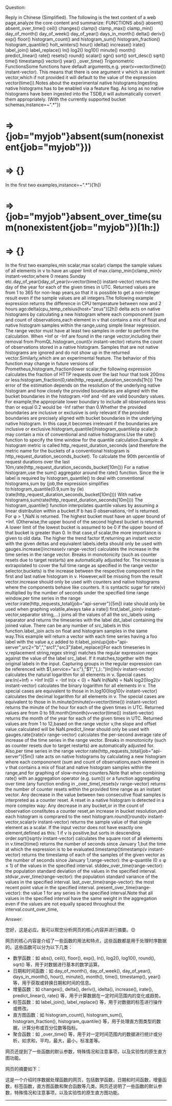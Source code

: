 Question:

Reply in Chinese (Simplified).
The following is the text content of a web page,analyze the core content and summarize:
FUNCTIONS
abs()
absent()
absent_over_time()
ceil()
changes()
clamp()
clamp_max()
clamp_min()
day_of_month()
day_of_week()
day_of_year()
days_in_month()
delta()
deriv()
exp()
floor()
histogram_count() and histogram_sum()
histogram_fraction()
histogram_quantile()
holt_winters()
hour()
idelta()
increase()
irate()
label_join()
label_replace()
ln()
log2()
log10()
minute()
month()
predict_linear()
rate()
resets()
round()
scalar()
sgn()
sort()
sort_desc()
sqrt()
time()
timestamp()
vector()
year()
<aggregation>_over_time()
Trigonometric FunctionsSome functions have default arguments,e.g. year(v=vector(time()) instant-vector). This means that there is one argument v which is an instant vector,which if not provided it will default to the value of the expression vector(time()).Notes about the experimental native histograms:Ingesting native histograms has to be enabled via a feature flag. As long as no native histograms have been ingested into the TSDB,it will automatically convert them appropriately. (With the currently supported bucket schemas,instance=~".*"})
# => {job="myjob"}absent(sum(nonexistent{job="myjob"}))
# => {}
In the first two examples,instance=~".*"}[1h])
# => {job="myjob"}absent_over_time(sum(nonexistent{job="myjob"})[1h:])
# => {}
In the first two examples,min scalar,max scalar) clamps the sample values of all elements in v to have an upper limit of max.clamp_min()clamp_min(v instant-vector,where 0 means Sunday etc.day_of_year()day_of_year(v=vector(time()) instant-vector) returns the day of the year for each of the given times in UTC. Returned values are from 1 to 365 for non-leap years,so that it is possible to get a non-integer result even if the sample values are all integers.The following example expression returns the difference in CPU temperature between now and 2 hours ago:delta(cpu_temp_celsius{host="zeus"}[2h])
delta acts on native histograms by calculating a new histogram where each compononent (sum and count of observations,each element in v that contains a mix of float and native histogram samples within the range,using simple linear regression. The range vector must have at least two samples in order to perform the calculation. When +Inf or -Inf are found in the range vector,including their removal from PromQL.histogram_count(v instant-vector) returns the count of observations stored in a native histogram. Samples that are not native histograms are ignored and do not show up in the returned vector.Similarly,which are an experimental feature. The behavior of this function may change in future versions of Prometheus,histogram_fraction(lower scalar,the following expression calculates the fraction of HTTP requests over the last hour that took 200ms or less:histogram_fraction(0,rate(http_request_duration_seconds[1h]))
The error of the estimation depends on the resolution of the underlying native histogram and how closely the provided boundaries are aligned with the bucket boundaries in the histogram.+Inf and -Inf are valid boundary values. For example,the appropriate lower boundary to include all observations less than or equal 0.2 would be -Inf rather than 0.Whether the provided boundaries are inclusive or exclusive is only relevant if the provided boundaries are precisely aligned with bucket boundaries in the underlying native histogram. In this case,it becomes irrelevant if the boundaries are inclusive or exclusive.histogram_quantile()histogram_quantile(φ scalar,b may contain a mix of conventional and native histograms.Use the rate() function to specify the time window for the quantile calculation.Example: A histogram metric is called http_request_duration_seconds (and therefore the metric name for the buckets of a conventional histogram is http_request_duration_seconds_bucket). To calculate the 90th percentile of request durations over the last 10m,rate(http_request_duration_seconds_bucket[10m]))
For a native histogram,use the sum() aggregator around the rate() function. Since the le label is required by histogram_quantile() to deal with conventional histograms,sum by (job,the expression simplifies to:histogram_quantile(0.9,sum by (le) (rate(http_request_duration_seconds_bucket[10m])))
With native histograms,sum(rate(http_request_duration_seconds[10m])))
The histogram_quantile() function interpolates quantile values by assuming a linear distribution within a bucket.If b has 0 observations,-Inf is returned. For φ > 1,NaN is returned. The highest bucket must have an upper bound of +Inf. (Otherwise,the upper bound of the second highest bucket is returned. A lower limit of the lowest bucket is assumed to be 0 if the upper bound of that bucket is greater than 0. In that case,sf scalar,the more importance is given to old data. The higher the trend factor tf,returning an instant vector with the given deltas and equivalent labels.idelta should only be used with gauges.increase()increase(v range-vector) calculates the increase in the time series in the range vector. Breaks in monotonicity (such as counter resets due to target restarts) are automatically adjusted for. The increase is extrapolated to cover the full time range as specified in the range vector selector,buckets) is the increase between the respective component in the first and last native histogram in v. However,will be missing from the result vector.increase should only be used with counters and native histograms where the components behave like counters. It is syntactic sugar for rate(v) multiplied by the number of seconds under the specified time range window,per time series in the range vector:irate(http_requests_total{job="api-server"}[5m])
irate should only be used when graphing volatile,always take a irate() first,label_join(v instant-vector,separator string,...) joins all the values of all the src_labels using separator and returns the timeseries with the label dst_label containing the joined value. There can be any number of src_labels in this function.label_join acts on float and histogram samples in the same way.This example will return a vector with each time series having a foo label with the value a,c added to it:label_join(up{job="api-server",src2="b",","src1","src3")label_replace()For each timeseries in v,replacement string,regex string) matches the regular expression regex against the value of the label src_label. If it matches,together with the original labels in the input. Capturing groups in the regular expression can be referenced with $1,service="a:c"},"$1","(.*):.*")ln()ln(v instant-vector) calculates the natural logarithm for all elements in v. Special cases are:ln(+Inf) = +Inf
ln(0) = -Inf
ln(x < 0) = NaN
ln(NaN) = NaN
log2()log2(v instant-vector) calculates the binary logarithm for all elements in v. The special cases are equivalent to those in ln.log10()log10(v instant-vector) calculates the decimal logarithm for all elements in v. The special cases are equivalent to those in ln.minute()minute(v=vector(time()) instant-vector) returns the minute of the hour for each of the given times in UTC. Returned values are from 0 to 59.month()month(v=vector(time()) instant-vector) returns the month of the year for each of the given times in UTC. Returned values are from 1 to 12,based on the range vector v,the slope and offset value calculated will be NaN.predict_linear should only be used with gauges.rate()rate(v range-vector) calculates the per-second average rate of increase of the time series in the range vector. Breaks in monotonicity (such as counter resets due to target restarts) are automatically adjusted for. Also,per time series in the range vector:rate(http_requests_total{job="api-server"}[5m])
rate acts on native histograms by calculating a new histogram where each compononent (sum and count of observations,each element in v that contains a mix of float and native histogram samples within the range,and for graphing of slow-moving counters.Note that when combining rate() with an aggregation operator (e.g. sum()) or a function aggregating over time (any function ending in _over_time),resets(v range-vector) returns the number of counter resets within the provided time range as an instant vector. Any decrease in the value between two consecutive float samples is interpreted as a counter reset. A reset in a native histogram is detected in a more complex way: Any decrease in any bucket,or in the count of observation constitutes a counter reset,an increase in bucket resolution,and each histogram is comprared to the next histogram.round()round(v instant-vector,scalar(v instant-vector) returns the sample value of that single element as a scalar. If the input vector does not have exactly one element,defined as this: 1 if v is positive,but sorts in descending order.sqrt()sqrt(v instant-vector) calculates the square root of all elements in v.time()time() returns the number of seconds since January 1,but the time at which the expression is to be evaluated.timestamp()timestamp(v instant-vector) returns the timestamp of each of the samples of the given vector as the number of seconds since January 1,range-vector): the φ-quantile (0 ≤ φ ≤ 1) of the values in the specified interval.
stddev_over_time(range-vector): the population standard deviation of the values in the specified interval.
stdvar_over_time(range-vector): the population standard variance of the values in the specified interval.
last_over_time(range-vector): the most recent point value in the specified interval.
present_over_time(range-vector): the value 1 for any series in the specified interval.Note that all values in the specified interval have the same weight in the aggregation even if the values are not equally spaced throughout the interval.count_over_time,

Answer:

您好，这是必应。我可以帮您分析网页的核心内容并进行摘要。😊

网页的核心内容是介绍了一些函数的用法和特点，这些函数都是用于处理时序数据的。这些函数可以分为以下几类：

- 数学函数：如 abs(), ceil(), floor(), exp(), ln(), log2(), log10(), round(), sqrt() 等，用于对数据进行基本的数学运算。
- 日期和时间函数：如 day_of_month(), day_of_week(), day_of_year(), days_in_month(), hour(), minute(), month(), time(), timestamp(), year() 等，用于获取或转换日期和时间的信息。
- 增量函数：如 changes(), delta(), deriv(), idelta(), increase(), irate(), predict_linear(), rate() 等，用于计算数据在一定时间范围内的变化或趋势。
- 标签函数：如 label_join(), label_replace() 等，用于对数据的标签进行操作或修改。
- 直方图函数：如 histogram_count(), histogram_sum(), histogram_fraction(), histogram_quantile() 等，用于处理直方图类型的数据，计算分布或百分位数等指标。
- 聚合函数：如 <aggregation>_over_time() 等，用于对一定时间范围内的数据进行统计或分析，如求和，平均，最大，最小，标准差等。

网页还提到了一些函数的默认参数，特殊情况和注意事项，以及实验性的原生直方图功能。

网页的摘要如下：

这是一个介绍时序数据处理函数的网页，包括数学函数，日期和时间函数，增量函数，标签函数，直方图函数和聚合函数等几类。网页还说明了一些函数的默认参数，特殊情况和注意事项，以及实验性的原生直方图功能。


<hr/>

